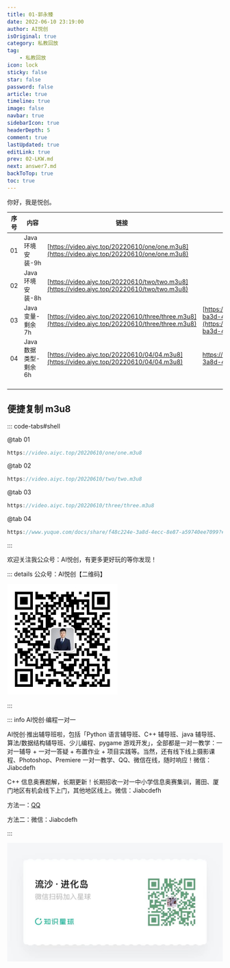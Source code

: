 ```yaml
---
title: 01-郭永臻
date: 2022-06-10 23:19:00
author: AI悦创
isOriginal: true
category: 私教回放
tag:
    - 私教回放
icon: lock
sticky: false
star: false
password: false
article: true
timeline: true
image: false
navbar: true
sidebarIcon: true
headerDepth: 5
comment: true
lastUpdated: true
editLink: true
prev: 02-LKW.md
next: answer7.md
backToTop: true
toc: true
---
```


你好，我是悦创。

| 序号 | 内容                  | 链接                                                         | 教案                                                         |
| ---- | --------------------- | ------------------------------------------------------------ | ------------------------------------------------------------ |
| 01   | Java 环境安装-9h      | [https://video.aiyc.top/20220610/one/one.m3u8](https://video.aiyc.top/20220610/one/one.m3u8) |                                                              |
| 02   | Java 环境安装-8h      | [https://video.aiyc.top/20220610/two/two.m3u8](https://video.aiyc.top/20220610/two/two.m3u8) |                                                              |
| 03   | Java 变量-剩余 7h     | [https://video.aiyc.top/20220610/three/three.m3u8](https://video.aiyc.top/20220610/three/three.m3u8) | [https://www.yuque.com/docs/share/da8457d5-ba3d-4e67-91af-57b1d0e1418e?#](https://www.yuque.com/docs/share/da8457d5-ba3d-4e67-91af-57b1d0e1418e?#) |
| 04   | Java 数据类型-剩余 6h | [https://video.aiyc.top/20220610/04/04.m3u8](https://video.aiyc.top/20220610/04/04.m3u8) | https://www.yuque.com/docs/share/f48c224e-3a8d-4ecc-8e87-a59740ee7099?# |
|      |                       |                                                              |                                                              |
|      |                       |                                                              |                                                              |
|      |                       |                                                              |                                                              |
|      |                       |                                                              |                                                              |



## 便捷复制 m3u8

::: code-tabs#shell

@tab 01

```java
https://video.aiyc.top/20220610/one/one.m3u8
```

@tab 02

```java
https://video.aiyc.top/20220610/two/two.m3u8
```

@tab 03

```java
https://video.aiyc.top/20220610/three/three.m3u8
```

@tab 04

```java
https://www.yuque.com/docs/share/f48c224e-3a8d-4ecc-8e87-a59740ee7099?#
```

:::

欢迎关注我公众号：AI悦创，有更多更好玩的等你发现！

::: details 公众号：AI悦创【二维码】

![](/gzh.jpg)

:::

::: info AI悦创·编程一对一

AI悦创·推出辅导班啦，包括「Python 语言辅导班、C++ 辅导班、java 辅导班、算法/数据结构辅导班、少儿编程、pygame 游戏开发」，全部都是一对一教学：一对一辅导 + 一对一答疑 + 布置作业 + 项目实践等。当然，还有线下线上摄影课程、Photoshop、Premiere 一对一教学、QQ、微信在线，随时响应！微信：Jiabcdefh

C++ 信息奥赛题解，长期更新！长期招收一对一中小学信息奥赛集训，莆田、厦门地区有机会线下上门，其他地区线上。微信：Jiabcdefh

方法一：[QQ](http://wpa.qq.com/msgrd?v=3&uin=1432803776&site=qq&menu=yes)

方法二：微信：Jiabcdefh

:::

![](/zsxq.jpg)













